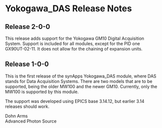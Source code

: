 Yokogawa\_DAS Release Notes
===========================

Release 2-0-0
-------------

This release adds support for the Yokogawa GM10 Digital Acquisition
System. Support is included for all modules, except for the PID one
GX90UT-02-11. It does not allow for the chaining of expansion units.

Release 1-0-0
-------------

This is the first release of the synApps Yokogawa\_DAS module, where DAS
stands for Data Acquisition Systems. There are two models that are to be
supported, being the older MW100 and the newer GM10. Currently, only the
MW100 is supported by this module.

The support was developed using EPICS base 3.14.12, but earlier 3.14
releases should work.

Dohn Arms\
Advanced Photon Source
